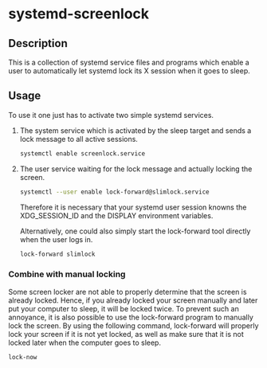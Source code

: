 # systemd-screenlock

## Description

This is a collection of systemd service files and programs which enable a user
to automatically let systemd lock its X session when it goes to sleep.


## Usage

To use it one just has to activate two simple systemd services.

1. The system service which is activated by the sleep target and sends a lock message
   to all active sessions.

   ```bash
   systemctl enable screenlock.service
   ```

2. The user service waiting for the lock message and actually locking the screen.

   ```bash
   systemctl --user enable lock-forward@slimlock.service
   ```

   Therefore it is necessary that your systemd user session knowns the XDG_SESSION_ID
   and the DISPLAY environment variables.

   Alternatively, one could also simply start the lock-forward tool directly when the
   user logs in.

   ```bash
   lock-forward slimlock
   ```

### Combine with manual locking

Some screen locker are not able to properly determine that the screen is already locked.
Hence, if you already locked your screen manually and later put your computer to sleep,
it will be locked twice. To prevent such an annoyance, it is also possible to use the
lock-forward program to manually lock the screen. By using the following command, 
lock-forward will properly lock your screen if it is not yet locked, as well as make sure
that it is not locked later when the computer goes to sleep.

```bash
lock-now
```
